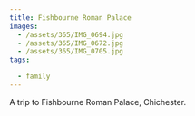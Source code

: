 ```yaml
---
title: Fishbourne Roman Palace
images:
  - /assets/365/IMG_0694.jpg
  - /assets/365/IMG_0672.jpg
  - /assets/365/IMG_0705.jpg
tags:

  - family
---
```

A trip to Fishbourne Roman Palace, Chichester.